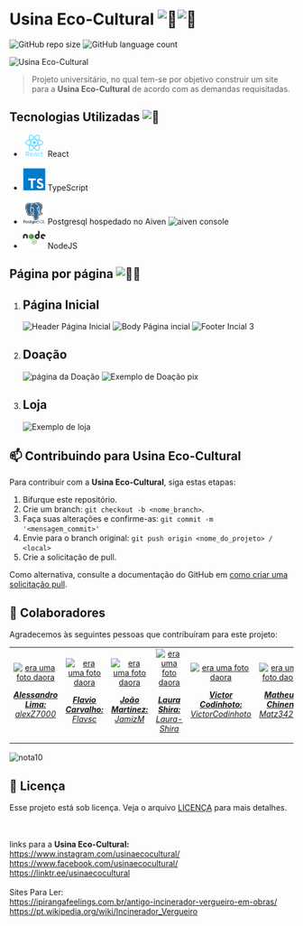 # Usina Eco-Cultural <picture><source srcset="https://fonts.gstatic.com/s/e/notoemoji/latest/1f331/512.webp" type="image/webp"><img src="https://fonts.gstatic.com/s/e/notoemoji/latest/1f331/512.gif" alt="🌱" width="32" height="32"></picture><picture><source srcset="https://fonts.gstatic.com/s/e/notoemoji/latest/1f41d/512.webp" type="image/webp"><img src="https://fonts.gstatic.com/s/e/notoemoji/latest/1f41d/512.gif" alt="🐝" width="32" height="32"></picture>

![GitHub repo size](https://img.shields.io/github/repo-size/alexZ7000/UsinaEcoCultural?style=for-the-badge)
![GitHub language count](https://img.shields.io/github/languages/count/alexZ7000/UsinaEcoCultural?style=for-the-badge)

<img src="https://github.com/alexZ7000/UsinaEcoCultural/assets/78627928/0ffffa65-ccb1-4942-95f2-9602f81ef48e" alt="Usina Eco-Cultural">

> Projeto universitário, no qual tem-se por objetivo construir um site para a <b>Usina Eco-Cultural</b> de acordo com as demandas requisitadas.

## Tecnologias Utilizadas <picture><source srcset="https://fonts.gstatic.com/s/e/notoemoji/latest/1f9be/512.webp" type="image/webp"><img src="https://fonts.gstatic.com/s/e/notoemoji/latest/1f9be/512.gif" alt="🦾" width="32" height="32"></picture>
<ul>
  <li>
    <img src="https://raw.githubusercontent.com/devicons/devicon/master/icons/react/react-original-wordmark.svg" alt="react" width="40" height="40"/>  React
  </li>
  <br>
  <li>
    <img src="https://raw.githubusercontent.com/devicons/devicon/master/icons/typescript/typescript-original.svg" alt="typescript" width="40" height="40"/> TypeScript
  </li>
  <br>
  <li>
    <img src="https://raw.githubusercontent.com/devicons/devicon/master/icons/postgresql/postgresql-original-wordmark.svg" alt="postgresql" width="40" height="40"/> Postgresql hospedado no Aiven <img src="https://aiven.io/build/_assets/logo-aiven-LCUTM5RU.svg" alt="aiven console" width="80">
  </li>
  <li>
    <img src="https://raw.githubusercontent.com/devicons/devicon/master/icons/nodejs/nodejs-original-wordmark.svg" alt="nodejs" width="40" height="40"/> NodeJS
  </li>
</ul>

## Página por página <picture><source srcset="https://fonts.gstatic.com/s/e/notoemoji/latest/1f9d0/512.webp" type="image/webp"><img src="https://fonts.gstatic.com/s/e/notoemoji/latest/1f9d0/512.gif" alt="🧐" width="32" height="32"></picture>📄 

<ol>
  <li>
    <h2>Página Inicial</h2>
    <img src="https://github.com/alexZ7000/UsinaEcoCultural/assets/78627928/c695d63e-0054-4d2d-b378-b14ff3565bd9" alt="Header Página Inicial"/>
    <img src="https://github.com/alexZ7000/UsinaEcoCultural/assets/78627928/d026648d-758b-4a89-8eae-6fd401d288ad" alt="Body Página incial"/>
    <img src="https://github.com/alexZ7000/UsinaEcoCultural/assets/78627928/1805e5ac-ed60-4d24-8ee6-74a1af43b53d" alt="Footer Incial 3"/>
  </li>
  <li>
    <h2>Doação</h2>
    <img src="https://github.com/alexZ7000/UsinaEcoCultural/assets/78627928/2434efbb-9abd-4a2a-a10f-db93ee7668b3" alt="página da Doação"/>
    <img src="https://github.com/alexZ7000/UsinaEcoCultural/assets/78627928/0dd0a9ef-b870-45d2-a161-409353c4da28" alt="Exemplo de Doação pix"/>
  </li>
  <li>
    <h2>Loja</h2>
    <img src="https://github.com/alexZ7000/UsinaEcoCultural/assets/78627928/e1f04efc-14c6-4d94-880c-838512fd5121" alt="Exemplo de loja"/>
  </li>
</ol>

## 📫 Contribuindo para Usina Eco-Cultural

Para contribuir com a <b>Usina Eco-Cultural</b>, siga estas etapas:

1. Bifurque este repositório.
2. Crie um branch: `git checkout -b <nome_branch>`.
3. Faça suas alterações e confirme-as: `git commit -m '<mensagem_commit>'`
4. Envie para o branch original: `git push origin <nome_do_projeto> / <local>`
5. Crie a solicitação de pull.

Como alternativa, consulte a documentação do GitHub em [como criar uma solicitação pull](https://help.github.com/en/github/collaborating-with-issues-and-pull-requests/creating-a-pull-request).

## 🤝 Colaboradores

Agradecemos às seguintes pessoas que contribuíram para este projeto:
<table>
  <tr>
    <td align="center">
      <a href="#">
        <img src="https://avatars.githubusercontent.com/u/78627928?v=4" width="100px;" alt="era uma foto daora"/><br>
        <sub>
          <p><b><i>Alessandro Lima:</i></b> <a href="https://github.com/alexZ7000"><i>alexZ7000</i></a></p>
        </sub>
      </a>
    </td>
    <td align="center">
      <a href="#">
        <img src="https://avatars.githubusercontent.com/u/124106382?v=4" width="100px;" alt="era uma foto daora"/><br>
        <sub>
          <p><b><i>Flavio Carvalho:</i></b> <a href="https://github.com/Flavsc"><i>Flavsc</i></a></p>
        </sub>
      </a>
    </td>
    <td align="center">
      <a href="#">
        <img src="https://avatars.githubusercontent.com/u/133376282?v=4" width="100px;" alt="era uma foto daora"/><br>
        <sub>
          <p><b><i>João Martinez:</i></b> <a href="https://github.com/JamizM"><i>JamizM</i></a></p>
        </sub>
      </a>
    </td>
    <td align="center">
      <a href="#">
        <img src="https://avatars.githubusercontent.com/u/131884837?v=4" width="100px;" alt="era uma foto daora"/><br>
        <sub>
          <p><b><i>Laura Shira:</i></b> <a href="https://github.com/Laura-Shira"><i>Laura-Shira</i></a></p>
        </sub>
      </a>
    </td>
    <td align="center">
      <a href="#">
        <img src="https://avatars.githubusercontent.com/u/133376215?v=4" width="100px;" alt="era uma foto daora"/><br>
        <sub>
          <p><b><i>Victor Codinhoto:</i></b> <a href="https://github.com/VictorCodinhoto"><i>VictorCodinhoto</i></a></p>
        </sub>
      </a>
    </td>
    <td align="center">
      <a href="#">
        <img src="https://avatars.githubusercontent.com/u/126502239?v=4" width="100px;" alt="era uma foto daora"/><br>
        <sub>
          <p><b><i>Matheus Chinen:</i></b> <a href="https://github.com/Matz34231"><i>Matz34231</i></a></p>
        </sub>
      </a>
    </td>
  </tr>
</table>
<img src="https://github.com/alexZ7000/DevQuiz/assets/78627928/f65a1b19-7a26-469f-9b7a-aded4bf68c72" align="center" alt="nota10"/>

## 📝 Licença

Esse projeto está sob licença. Veja o arquivo [LICENÇA](LICENSE.md) para mais detalhes.

<br><br>
links para a <b>Usina Eco-Cultural:</b><br>
https://www.instagram.com/usinaecocultural/<br>
https://www.facebook.com/usinaecocultural/<br>
https://linktr.ee/usinaecocultural
<br><br>
Sites Para Ler:<br>
https://ipirangafeelings.com.br/antigo-incinerador-vergueiro-em-obras/ <br>
https://pt.wikipedia.org/wiki/Incinerador_Vergueiro
